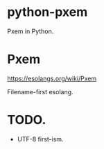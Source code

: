 # python-pxem
Pxem in Python.

# Pxem
https://esolangs.org/wiki/Pxem

Filename-first esolang.

# TODO.
* UTF-8 first-ism.

